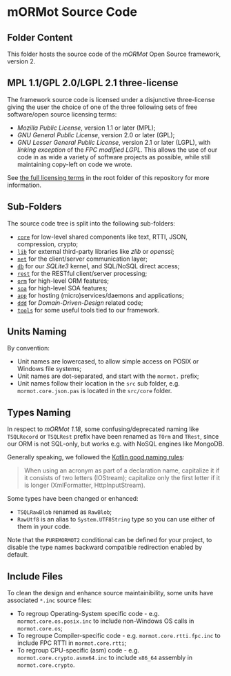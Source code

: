 # mORMot Source Code

## Folder Content

This folder hosts the source code of the *mORMot* Open Source framework, version 2.

## MPL 1.1/GPL 2.0/LGPL 2.1 three-license

The framework source code is licensed under a disjunctive three-license giving the user the choice of one of the three following sets of free software/open source licensing terms:
- *Mozilla Public License*, version 1.1 or later (MPL);
- *GNU General Public License*, version 2.0 or later (GPL);
- *GNU Lesser General Public License*, version 2.1 or later (LGPL), with *linking exception* of the *FPC modified LGPL*.
This allows the use of our code in as wide a variety of software projects as possible, while still maintaining copy-left on code we wrote.

See [the full licensing terms](../LICENCE.md) in the root folder of this repository for more information.

## Sub-Folders

The source code tree is split into the following sub-folders:

- [`core`](core) for low-level shared components like text, RTTI, JSON, compression, crypto;
- [`lib`](lib) for external third-party libraries like *zlib* or *openssl*;
- [`net`](net) for the client/server communication layer;
- [`db`](db) for our *SQLite3* kernel, and SQL/NoSQL direct access;
- [`rest`](rest) for the RESTful client/server processing;
- [`orm`](orm) for high-level ORM features;
- [`soa`](soa) for high-level SOA features;
- [`app`](app) for hosting (micro)services/daemons and applications;
- [`ddd`](ddd) for *Domain-Driven-Design* related code;
- [`tools`](tools) for some useful tools tied to our framework.


## Units Naming

By convention:
- Unit names are lowercased, to allow simple access on POSIX or Windows file systems;
- Unit names are dot-separated, and start with the `mormot.` prefix;
- Unit names follow their location in the `src` sub folder, e.g. `mormot.core.json.pas` is located in the `src/core` folder.

## Types Naming

In respect to *mORMot 1.18*, some confusing/deprecated naming like `TSQLRecord` or `TSQLRest` prefix have been renamed as `TOrm` and `TRest`, since our ORM is not SQL-only, but works e.g. with NoSQL engines like MongoDB.

Generally speaking, we followed the [Kotlin good naming rules](https://kotlinlang.org/docs/reference/coding-conventions.html#choosing-good-names):
>  When using an acronym as part of a declaration name, capitalize it if it consists of two letters (IOStream); capitalize only the first letter if it is longer (XmlFormatter, HttpInputStream).

Some types have been changed or enhanced:
- `TSQLRawBlob` renamed as `RawBlob`;
- `RawUtf8` is an alias to `System.UTF8String` type so you can use either of them in your code.

Note that the `PUREMORMOT2` conditional can be defined for your project, to disable the type names backward compatible redirection enabled by default.

## Include Files

To clean the design and enhance source maintainibility, some units have associated `*.inc` source files:
- To regroup Operating-System specific code - e.g. `mormot.core.os.posix.inc` to include non-Windows OS calls in `mormot.core.os`;
- To regroupe Compiler-specific code - e.g. `mormot.core.rtti.fpc.inc` to include FPC RTTI in `mormot.core.rtti`;
- To regroup CPU-specific (asm) code - e.g. `mormot.core.crypto.asmx64.inc` to include `x86_64` assembly in `mormot.core.crypto`.
